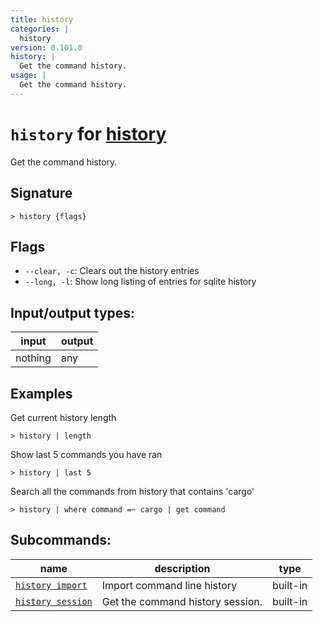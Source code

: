 ```yaml
---
title: history
categories: |
  history
version: 0.101.0
history: |
  Get the command history.
usage: |
  Get the command history.
---
```

<!-- This file is automatically generated. Please edit the command in https://github.com/nushell/nushell instead. -->

# `history` for [history](/commands/categories/history.md)

<div class='command-title'>Get the command history.</div>

## Signature

```> history {flags} ```

## Flags

 -  `--clear, -c`: Clears out the history entries
 -  `--long, -l`: Show long listing of entries for sqlite history


## Input/output types:

| input   | output |
| ------- | ------ |
| nothing | any    |

## Examples

Get current history length
```nu
> history | length

```

Show last 5 commands you have ran
```nu
> history | last 5

```

Search all the commands from history that contains 'cargo'
```nu
> history | where command =~ cargo | get command

```


## Subcommands:

| name                                                   | description                      | type     |
| ------------------------------------------------------ | -------------------------------- | -------- |
| [`history import`](/commands/docs/history_import.md)   | Import command line history      | built-in |
| [`history session`](/commands/docs/history_session.md) | Get the command history session. | built-in |
